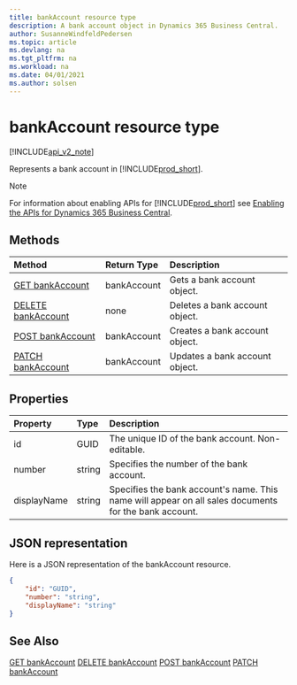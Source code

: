 ```yaml
---
title: bankAccount resource type  
description: A bank account object in Dynamics 365 Business Central.
author: SusanneWindfeldPedersen
ms.topic: article
ms.devlang: na
ms.tgt_pltfrm: na
ms.workload: na
ms.date: 04/01/2021
ms.author: solsen
---
```


# bankAccount resource type

[!INCLUDE[api_v2_note](../../../includes/api_v2_note.md)]

<!-- START>DO_NOT_EDIT -->
<!-- IMPORTANT:Do not edit any of the content between here and the END>DO_NOT_EDIT. -->
Represents a bank account in [!INCLUDE[prod_short](../../../includes/prod_short.md)].

> [!NOTE]
> For information about enabling APIs for [!INCLUDE[prod_short](../../../includes/prod_short.md)] see [Enabling the APIs for Dynamics 365 Business Central](../enabling-apis-for-dynamics-nav.md).

## Methods

| Method | Return Type|Description |
|:--------------------|:-----------|:-------------------------|
|[GET bankAccount](../api/dynamics_bankaccount_get.md)|bankAccount|Gets a bank account object.|
|[DELETE bankAccount](../api/dynamics_bankaccount_delete.md)|none|Deletes a bank account object.|
|[POST bankAccount](../api/dynamics_bankaccount_create.md)|bankAccount|Creates a bank account object.|
|[PATCH bankAccount](../api/dynamics_bankaccount_update.md)|bankAccount|Updates a bank account object.|



## Properties

| Property           | Type   |Description     |
|:-------------------|:-------|:---------------|
|id|GUID|The unique ID of the bank account. Non-editable.|
|number|string|Specifies the number of the bank account.|
|displayName|string|Specifies the bank account's name. This name will appear on all sales documents for the bank account.|

## JSON representation

Here is a JSON representation of the bankAccount resource.


```json
{
    "id": "GUID",
    "number": "string",
    "displayName": "string"
}
```
<!-- IMPORTANT: END>DO_NOT_EDIT -->



## See Also
[GET bankAccount](../api/dynamics_bankAccount_Get.md)
[DELETE bankAccount](../api/dynamics_bankAccount_Delete.md)
[POST bankAccount](../api/dynamics_bankAccount_Create.md)
[PATCH bankAccount](../api/dynamics_bankAccount_Update.md)
